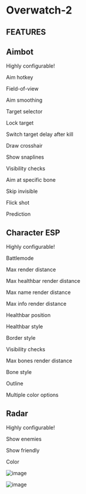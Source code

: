 # Overwatch-2


FEATURES
----------------------------------------------
Aimbot
----------------------------
Highly configurable!

Aim hotkey

Field-of-view

Aim smoothing

Target selector

Lock target

Switch target delay after kill

Draw crosshair

Show snaplines

Visibility checks

Aim at specific bone

Skip invisible

Flick shot

Prediction

Character ESP
----------------------------------
Highly configurable!

Battlemode

Max render distance

Max healthbar render distance

Max name render distance

Max info render distance

Healthbar position

Healthbar style

Border style

Visibility checks

Max bones render distance

Bone style

Outline

Multiple color options

Radar
------------------------------
Highly configurable!

Show enemies

Show friendly

Color

![image](https://user-images.githubusercontent.com/117757863/200628203-6f98a926-168b-44f3-a5c7-a072fc38167f.png)

![image](https://user-images.githubusercontent.com/117757863/200628337-008c23a1-3ad1-427f-a84d-34748d721cce.png)
